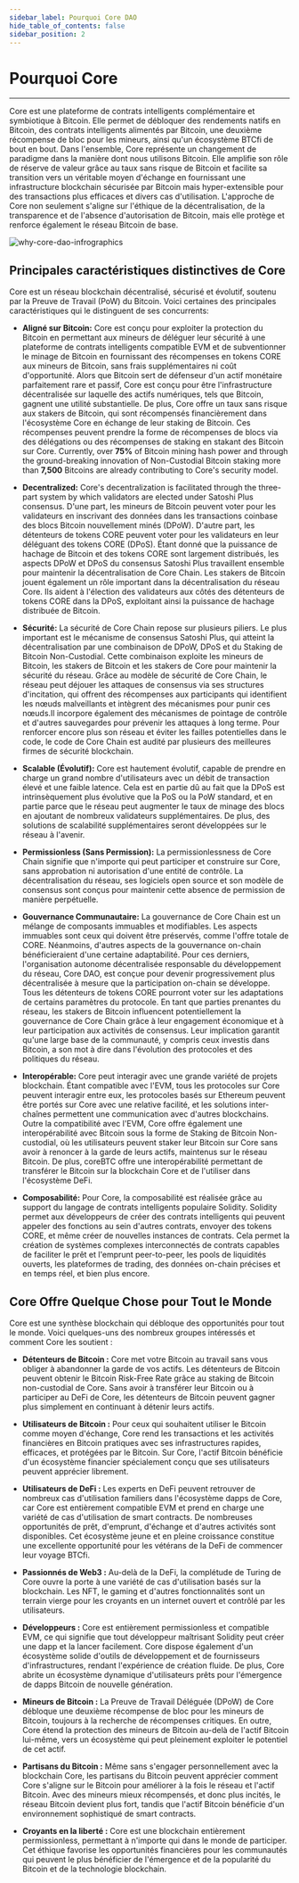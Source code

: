 ```yaml
---
sidebar_label: Pourquoi Core DAO
hide_table_of_contents: false
sidebar_position: 2
---
```


# Pourquoi Core

---

Core est une plateforme de contrats intelligents complémentaire et symbiotique à Bitcoin. Elle permet de débloquer des rendements natifs en Bitcoin, des contrats intelligents alimentés par Bitcoin, une deuxième récompense de bloc pour les mineurs, ainsi qu'un écosystème BTCfi de bout en bout. Dans l'ensemble, Core représente un changement de paradigme dans la manière dont nous utilisons Bitcoin. Elle amplifie son rôle de réserve de valeur grâce au taux sans risque de Bitcoin et facilite sa transition vers un véritable moyen d'échange en fournissant une infrastructure blockchain sécurisée par Bitcoin mais hyper-extensible pour des transactions plus efficaces et divers cas d'utilisation. L'approche de Core non seulement s'aligne sur l'éthique de la décentralisation, de la transparence et de l'absence d'autorisation de Bitcoin, mais elle protège et renforce également le réseau Bitcoin de base.

![why-core-dao-infrographics](../../../static/img/Infographic.png)

## Principales caractéristiques distinctives de Core

Core est un réseau blockchain décentralisé, sécurisé et évolutif, soutenu par la Preuve de Travail (PoW) du Bitcoin. Voici certaines des principales caractéristiques qui le distinguent de ses concurrents:

- **Aligné sur Bitcoin:** Core est conçu pour exploiter la protection du Bitcoin en permettant aux mineurs de déléguer leur sécurité à une plateforme de contrats intelligents compatible EVM et de subventionner le minage de Bitcoin en fournissant des récompenses en tokens CORE aux mineurs de Bitcoin, sans frais supplémentaires ni coût d'opportunité. Alors que Bitcoin sert de défenseur d'un actif monétaire parfaitement rare et passif, Core est conçu pour être l'infrastructure décentralisée sur laquelle des actifs numériques, tels que Bitcoin, gagnent une utilité substantielle. De plus, Core offre un taux sans risque aux stakers de Bitcoin, qui sont récompensés financièrement dans l'écosystème Core en échange de leur staking de Bitcoin. Ces récompenses peuvent prendre la forme de récompenses de blocs via des délégations ou des récompenses de staking en stakant des Bitcoin sur Core. Currently, over **75%** of Bitcoin mining hash power and through the ground-breaking innovation of Non-Custodial Bitcoin staking more than **7,500** Bitcoins are already contributing to Core's security model.

- **Decentralized:** Core's decentralization is facilitated through the three-part system by which validators are elected under Satoshi Plus consensus. D'une part, les mineurs de Bitcoin peuvent voter pour les validateurs en inscrivant des données dans les transactions coinbase des blocs Bitcoin nouvellement minés (DPoW). D'autre part, les détenteurs de tokens CORE peuvent voter pour les validateurs en leur déléguant des tokens CORE (DPoS). Étant donné que la puissance de hachage de Bitcoin et des tokens CORE sont largement distribués, les aspects DPoW et DPoS du consensus Satoshi Plus travaillent ensemble pour maintenir la décentralisation de Core Chain. Les stakers de Bitcoin jouent également un rôle important dans la décentralisation du réseau Core. Ils aident à l'élection des validateurs aux côtés des détenteurs de tokens CORE dans la DPoS, exploitant ainsi la puissance de hachage distribuée de Bitcoin.

- **Sécurité:** La sécurité de Core Chain repose sur plusieurs piliers. Le plus important est le mécanisme de consensus Satoshi Plus, qui atteint la décentralisation par une combinaison de DPoW, DPoS et du Staking de Bitcoin Non-Custodial. Cette combinaison exploite les mineurs de Bitcoin, les stakers de Bitcoin et les stakers de Core pour maintenir la sécurité du réseau. Grâce au modèle de sécurité de Core Chain, le réseau peut déjouer les attaques de consensus via ses structures d'incitation, qui offrent des récompenses aux participants qui identifient les nœuds malveillants et intègrent des mécanismes pour punir ces nœuds.Il incorpore également des mécanismes de pointage de contrôle et d'autres sauvegardes pour prévenir les attaques à long terme. Pour renforcer encore plus son réseau et éviter les failles potentielles dans le code, le code de Core Chain est audité par plusieurs des meilleures firmes de sécurité blockchain.

- **Scalable (Évolutif):** Core est hautement évolutif, capable de prendre en charge un grand nombre d'utilisateurs avec un débit de transaction élevé et une faible latence. Cela est en partie dû au fait que la DPoS est intrinsèquement plus évolutive que la PoS ou la PoW standard, et en partie parce que le réseau peut augmenter le taux de minage des blocs en ajoutant de nombreux validateurs supplémentaires. De plus, des solutions de scalabilité supplémentaires seront développées sur le réseau à l'avenir.

- **Permissionless (Sans Permission):** La permissionlessness de Core Chain signifie que n'importe qui peut participer et construire sur Core, sans approbation ni autorisation d'une entité de contrôle. La décentralisation du réseau, ses logiciels open source et son modèle de consensus sont conçus pour maintenir cette absence de permission de manière perpétuelle.

- **Gouvernance Communautaire:** La gouvernance de Core Chain est un mélange de composants immuables et modifiables. Les aspects immuables sont ceux qui doivent être préservés, comme l'offre totale de CORE. Néanmoins, d'autres aspects de la gouvernance on-chain bénéficieraient d'une certaine adaptabilité. Pour ces derniers, l'organisation autonome décentralisée responsable du développement du réseau, Core DAO, est conçue pour devenir progressivement plus décentralisée à mesure que la participation on-chain se développe. Tous les détenteurs de tokens CORE pourront voter sur les adaptations de certains paramètres du protocole. En tant que parties prenantes du réseau, les stakers de Bitcoin influencent potentiellement la gouvernance de Core Chain grâce à leur engagement économique et à leur participation aux activités de consensus. Leur implication garantit qu'une large base de la communauté, y compris ceux investis dans Bitcoin, a son mot à dire dans l'évolution des protocoles et des politiques du réseau.

- **Interopérable:** Core peut interagir avec une grande variété de projets blockchain. Étant compatible avec l'EVM, tous les protocoles sur Core peuvent interagir entre eux, les protocoles basés sur Ethereum peuvent être portés sur Core avec une relative facilité, et les solutions inter-chaînes permettent une communication avec d'autres blockchains. Outre la compatibilité avec l'EVM, Core offre également une interopérabilité avec Bitcoin sous la forme de Staking de Bitcoin Non-custodial, où les utilisateurs peuvent staker leur Bitcoin sur Core sans avoir à renoncer à la garde de leurs actifs, maintenus sur le réseau Bitcoin. De plus, coreBTC offre une interopérabilité permettant de transférer le Bitcoin sur la blockchain Core et de l'utiliser dans l'écosystème DeFi.

- **Composabilité:** Pour Core, la composabilité est réalisée grâce au support du langage de contrats intelligents populaire Solidity. Solidity permet aux développeurs de créer des contrats intelligents qui peuvent appeler des fonctions au sein d'autres contrats, envoyer des tokens CORE, et même créer de nouvelles instances de contrats. Cela permet la création de systèmes complexes interconnectés de contrats capables de faciliter le prêt et l'emprunt peer-to-peer, les pools de liquidités ouverts, les plateformes de trading, des données on-chain précises et en temps réel, et bien plus encore.

## Core Offre Quelque Chose pour Tout le Monde

Core est une synthèse blockchain qui débloque des opportunités pour tout le monde. Voici quelques-uns des nombreux groupes intéressés et comment Core les soutient :

- **Détenteurs de Bitcoin :** Core met votre Bitcoin au travail sans vous obliger à abandonner la garde de vos actifs. Les détenteurs de Bitcoin peuvent obtenir le Bitcoin Risk-Free Rate grâce au staking de Bitcoin non-custodial de Core. Sans avoir à transférer leur Bitcoin ou à participer au DeFi de Core, les détenteurs de Bitcoin peuvent gagner plus simplement en continuant à détenir leurs actifs.

- **Utilisateurs de Bitcoin :** Pour ceux qui souhaitent utiliser le Bitcoin comme moyen d'échange, Core rend les transactions et les activités financières en Bitcoin pratiques avec ses infrastructures rapides, efficaces, et protégées par le Bitcoin. Sur Core, l'actif Bitcoin bénéficie d'un écosystème financier spécialement conçu que ses utilisateurs peuvent apprécier librement.

- **Utilisateurs de DeFi :** Les experts en DeFi peuvent retrouver de nombreux cas d'utilisation familiers dans l'écosystème dapps de Core, car Core est entièrement compatible EVM et prend en charge une variété de cas d'utilisation de smart contracts. De nombreuses opportunités de prêt, d'emprunt, d'échange et d'autres activités sont disponibles. Cet écosystème jeune et en pleine croissance constitue une excellente opportunité pour les vétérans de la DeFi de commencer leur voyage BTCfi.

- **Passionnés de Web3 :** Au-delà de la DeFi, la complétude de Turing de Core ouvre la porte à une variété de cas d'utilisation basés sur la blockchain. Les NFT, le gaming et d'autres fonctionnalités sont un terrain vierge pour les croyants en un internet ouvert et contrôlé par les utilisateurs.

- **Développeurs :** Core est entièrement permissionless et compatible EVM, ce qui signifie que tout développeur maîtrisant Solidity peut créer une dapp et la lancer facilement. Core dispose également d'un écosystème solide d'outils de développement et de fournisseurs d'infrastructures, rendant l'expérience de création fluide. De plus, Core abrite un écosystème dynamique d'utilisateurs prêts pour l'émergence de dapps Bitcoin de nouvelle génération.

- **Mineurs de Bitcoin :** La Preuve de Travail Déléguée (DPoW) de Core débloque une deuxième récompense de bloc pour les mineurs de Bitcoin, toujours à la recherche de récompenses critiques. En outre, Core étend la protection des mineurs de Bitcoin au-delà de l'actif Bitcoin lui-même, vers un écosystème qui peut pleinement exploiter le potentiel de cet actif.

- **Partisans du Bitcoin :** Même sans s'engager personnellement avec la blockchain Core, les partisans du Bitcoin peuvent apprécier comment Core s'aligne sur le Bitcoin pour améliorer à la fois le réseau et l'actif Bitcoin. Avec des mineurs mieux récompensés, et donc plus incités, le réseau Bitcoin devient plus fort, tandis que l'actif Bitcoin bénéficie d'un environnement sophistiqué de smart contracts.

- **Croyants en la liberté :** Core est une blockchain entièrement permissionless, permettant à n'importe qui dans le monde de participer. Cet éthique favorise les opportunités financières pour les communautés qui peuvent le plus bénéficier de l'émergence et de la popularité du Bitcoin et de la technologie blockchain.
